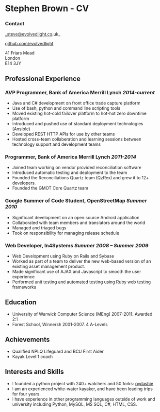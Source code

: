 Stephen Brown - CV
==================

### Contact

_steve@evolvedlight.co.uk_

[github.com/evolvedlight](http://github.com/evolvedlight)

41 Friars Mead  
London  
E14 3JY  

Professional Experience
-----------------------

### AVP Programmer, Bank of America Merrill Lynch *2014-current*
* Java and C# development on front office trade capture platform
* Use of bash, python and command line scripting tools
* Moved existing hot-cold failover platform to hot-hot zero downtime platform
* Introduced and pushed use of standard deployment technologies (Ansible)
* Developed REST HTTP APIs for use by other teams
* Hosted cross-team collaberation and learning sessions between technology support and development teams


### Programmer, Bank of America Merrill Lynch *2011-2014*

* Joined team working on vendor provided reconciliation software
* Introduced automatic testing and deployment to the team
* Founded the Reconciliations Quartz team (QzRex) and grew it to 12+ developers.
* Founded the GMOT Core Quartz team

### Google Summer of Code Student, OpenStreetMap *Summer 2010*

* Significant development on an open source Android application
* Collaborated with team members and translators around the world
* Managed and triaged bugs
* Took on responsibility for managing release schedule

### Web Developer, In4Systems *Summer 2008 – Summer 2009*

* Web Development using Ruby on Rails and Sybase
* Worked as part of a team to deliver the new web-based version of an existing asset management 
product.
* Made significant use of AJAX and Javascript to smooth the user experience
* Performed unit testing and automated testing using Ruby web testing frameworks

Education
---------

* University of Warwick Computer Science (MEng) 2007-2011. Awarded 2:1
* Forest School, Winnersh 2001-2007. 4 A-Levels

Achievements
------------

* Qualified NPLQ Lifeguard and BCU First Aider
* Kayak Level 1 coach

Interests and Skills
--------------------

* I founded a python project with 240+ watchers and 50 forks: [pydashie](https://github.com/evolvedlight/pydashie)
* I am an experienced white-water kayaker, and have been leading trips for four years.
* I have experience in other programming languages outside of work and university including Python, 
MySQL, MS SQL, C#, HTML, CSS.
